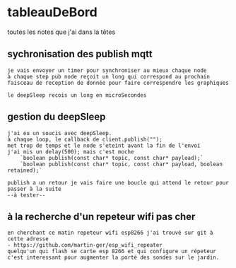 # tableauDeBord
toutes les notes que j'ai dans la têtes

## sychronisation des publish mqtt

    je vais envoyer un timer pour synchroniser au mieux chaque node
    à chaque step pub node reçoit un long qui correspond au prochain 
    faisceau de reception de donnée pour faire correspondre les graphiques

    le deepSleep recois un long en microSecondes

## gestion du deepSleep

    j'ai eu un soucis avec deepSleep.
    à chaque loop, le callback de client.publish("");
    met trop de temps et le node s'eteint avant la fin de l'envoi
    j'ai mis un delay(500); mais c'est moche
        `boolean publish(const char* topic, const char* payload);`
        `boolean publish(const char* topic, const char* payload, boolean retained);`

    publish a un retour je vais faire une boucle qui attend le retour pour passer à la suite
    --à tester--

## à la recherche d'un repeteur wifi pas cher

    en cherchant ce matin repeteur wifi esp8266 j'ai trouvé sur git à cette adresse
    - https://github.com/martin-ger/esp_wifi_repeater
    quelqu'un qui flash se carte esp 8266 et qui configure un répeteur
    c'est interessant pour augmenter la porté des sondes sur le jardin.  